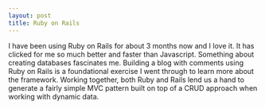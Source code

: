 ```yaml
---
layout: post
title: Ruby on Rails
---
```


I have been using Ruby on Rails for about 3 months now and I love it. It has clicked for me so much better and faster than Javascript. Something about creating databases fascinates me. Building a blog with comments using Ruby on Rails is a foundational exercise I went through to learn more about the framework. Working together, both Ruby and Rails lend us a hand to generate a fairly simple MVC pattern built on top of a CRUD approach when working with dynamic data.
